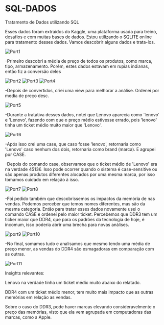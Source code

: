 # SQL-DADOS
Tratamento de Dados utilizando SQL


Esses dados foram extraidos do Kaggle, uma plataforma usada para treino, desafios e com muitas bases de dados. Estou utilizando o SQLITE online para tratamento desses dados. Vamos descobrir alguns dados e trata-los.

![Port1](https://github.com/JulioA/SQL-DADOS/assets/146854621/3d3e0d23-346e-4a22-8b1d-c8036a7b4c2c)

-Primeiro descobri a média de preço de todos os produtos, como marca, tipo, armazenamento. Porém, estes dados estavam em rupias indianas, então fiz a conversão deles

![Port2](https://github.com/JulioA/SQL-DADOS/assets/146854621/67f108a9-6e18-41cc-aa24-6d2e7d1cf7d5)
![Port3](https://github.com/JulioA/SQL-DADOS/assets/146854621/4b895f7f-24be-4004-b8b7-f4333124cd1a)
![Port4](https://github.com/JulioA/SQL-DADOS/assets/146854621/93f9d9ff-adb8-4516-bb02-4418f6281551)

-Depois de convertidos, criei uma view para melhorar a análise. Ordenei por media de preço desc.

![Port5](https://github.com/JulioA/SQL-DADOS/assets/146854621/4aac9670-7bb6-421c-9ae3-b0f8d44aa2fc)

-Durante a tratativa desses dados, notei que Lenovo aparecia como 'lenovo' e 'Lenovo', fazendo com que o preço médio estivesse errado, pois 'lenovo' tinha um ticket médio muito maior que 'Lenovo'.

![Port6](https://github.com/JulioA/SQL-DADOS/assets/146854621/54c85aad-2dd9-4a19-9193-4feedd6c870d)

-Após isso crei uma case, que caso fosse 'lenovo', retornaria como 'Lenovo' caso nenhum dos dois, retornaria como brand (marca). E agrupei por CASE.

-Depois do comando case, observamos que o ticket médio de 'Lenovo' era na verdade 45136. Isso pode ocorrer quando o sistema é case-sensitive ou são apenas produtos diferentes alocados por uma mesma marca, por isso tomamos cuidado em relação à isso.

![Port7](https://github.com/JulioA/SQL-DADOS/assets/146854621/bdd0a85a-2774-4c13-8407-eaeb7d1d1dd7)
![Port8](https://github.com/JulioA/SQL-DADOS/assets/146854621/69e56944-b295-4990-a37a-518682fbde12)

-Foi pedido também que descobrissemos os impactos da memória de nas vendas. Podemos perceber que temos nomes diferentes, mas são da mesma categoria.
Então para tratar esses dados novamente usei o comando CASE e ordenei pelo maior ticket. Percebemos que DDR3 tem um ticker maior que DDR4, que para os padrões da tecnologia de hoje, é incomum, isso poderia abrir uma brecha para novas análises.

![port9](https://github.com/JulioA/SQL-DADOS/assets/146854621/33532955-d493-44ce-b8c1-fce4dca17d1d)
![Port10](https://github.com/JulioA/SQL-DADOS/assets/146854621/a6e7bdc2-01d6-4103-a3f1-167ed1524d8e)

-No final, somamos tudo e analisamos que mesmo tendo uma média de preço menor, as vendas do DDR4 são esmagadoras em comparação com as outras.

![Port11](https://github.com/JulioA/SQL-DADOS/assets/146854621/8670aab4-ae48-484a-b8c9-a0c010da1eb1)


Insights relevantes: 

Lenovo na verdade tinha um ticket médio muito abaixo do relatado.

DDR4 com um ticket médio menor, tem muito mais impacto que as outras memórias em relação as vendas.

Sobre o caso do DDR3, pode haver marcas elevando consideravelmente o preço das memórias, visto que ela vem agrupada em computadoras das marcas, como a Apple.
